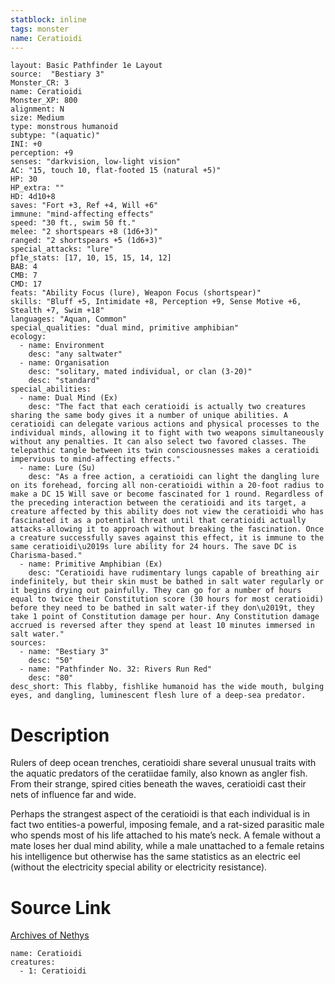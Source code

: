 ```yaml
---
statblock: inline
tags: monster
name: Ceratioidi
---
```

```statblock
layout: Basic Pathfinder 1e Layout
source:  "Bestiary 3"
Monster_CR: 3
name: Ceratioidi
Monster_XP: 800
alignment: N
size: Medium
type: monstrous humanoid
subtype: "(aquatic)"
INI: +0
perception: +9
senses: "darkvision, low-light vision"
AC: "15, touch 10, flat-footed 15 (natural +5)"
HP: 30
HP_extra: ""
HD: 4d10+8
saves: "Fort +3, Ref +4, Will +6"
immune: "mind-affecting effects"
speed: "30 ft., swim 50 ft."
melee: "2 shortspears +8 (1d6+3)"
ranged: "2 shortspears +5 (1d6+3)"
special_attacks: "lure"
pf1e_stats: [17, 10, 15, 15, 14, 12]
BAB: 4
CMB: 7
CMD: 17
feats: "Ability Focus (lure), Weapon Focus (shortspear)"
skills: "Bluff +5, Intimidate +8, Perception +9, Sense Motive +6, Stealth +7, Swim +18"
languages: "Aquan, Common"
special_qualities: "dual mind, primitive amphibian"
ecology:
  - name: Environment
    desc: "any saltwater"
  - name: Organisation
    desc: "solitary, mated individual, or clan (3-20)"
    desc: "standard"
special_abilities:
  - name: Dual Mind (Ex)
    desc: "The fact that each ceratioidi is actually two creatures sharing the same body gives it a number of unique abilities. A ceratioidi can delegate various actions and physical processes to the individual minds, allowing it to fight with two weapons simultaneously without any penalties. It can also select two favored classes. The telepathic tangle between its twin consciousnesses makes a ceratioidi impervious to mind-affecting effects."
  - name: Lure (Su)
    desc: "As a free action, a ceratioidi can light the dangling lure on its forehead, forcing all non-ceratioidi within a 20-foot radius to make a DC 15 Will save or become fascinated for 1 round. Regardless of the preceding interaction between the ceratioidi and its target, a creature affected by this ability does not view the ceratioidi who has fascinated it as a potential threat until that ceratioidi actually attacks-allowing it to approach without breaking the fascination. Once a creature successfully saves against this effect, it is immune to the same ceratioidi\u2019s lure ability for 24 hours. The save DC is Charisma-based."
  - name: Primitive Amphibian (Ex)
    desc: "Ceratioidi have rudimentary lungs capable of breathing air indefinitely, but their skin must be bathed in salt water regularly or it begins drying out painfully. They can go for a number of hours equal to twice their Constitution score (30 hours for most ceratioidi) before they need to be bathed in salt water-if they don\u2019t, they take 1 point of Constitution damage per hour. Any Constitution damage accrued is reversed after they spend at least 10 minutes immersed in salt water."
sources:
  - name: "Bestiary 3"
    desc: "50"
  - name: "Pathfinder No. 32: Rivers Run Red"
    desc: "80"
desc_short: This flabby, fishlike humanoid has the wide mouth, bulging eyes, and dangling, luminescent flesh lure of a deep-sea predator.
```
# Description
Rulers of deep ocean trenches, ceratioidi share several unusual traits with the aquatic predators of the ceratiidae family, also known as angler fish. From their strange, spired cities beneath the waves, ceratioidi cast their nets of influence far and wide.

Perhaps the strangest aspect of the ceratioidi is that each individual is in fact two entities-a powerful, imposing female, and a rat-sized parasitic male who spends most of his life attached to his mate’s neck. A female without a mate loses her dual mind ability, while a male unattached to a female retains his intelligence but otherwise has the same statistics as an electric eel (without the electricity special ability or electricity resistance).
# Source Link
[Archives of Nethys](https://aonprd.com/MonsterDisplay.aspx?ItemName=Ceratioidi)
```encounter-table
name: Ceratioidi
creatures:
  - 1: Ceratioidi
```
